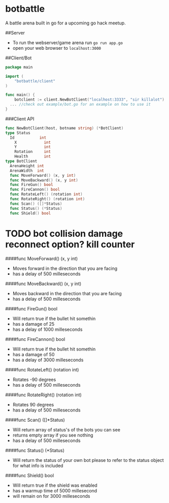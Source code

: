 botbattle
=========

A battle arena built in go for a upcoming go hack meetup.

##Server

- To run the webserver/game arena run `go run app.go`
- open your web browser to `localhost:3000`


##Client/Bot

```go
package main

import (
	"botbattle/client"
)

func main() {
	botclient := client.NewBotClient("localhost:3333", "sir killalot")
  ... //check out example/bot.go for an example on how to use it
}
```

###Client API
```go
func NewBotClient(host, botname string) (*BotClient)
type Status
  Id           int
	X            int
	Y            int
	Rotation     int
	Health       int
type BotClient
  ArenaHeight int
  ArenaWidth  int
  func MoveForward() (x, y int)
  func MoveBackward() (x, y int)
  func FireGun() bool
  func FireCannon() bool
  func RotateLeft() (rotation int)
  func RotateRight() (rotation int)
  func Scan() ([]*Status)
  func Status() (*Status)
  func Shield() bool
```

TODO
bot collision damage
reconnect option?
kill counter
=======
####func MoveForward() (x, y int)

- Moves forward in the direction that you are facing
- has a delay of 500 milleseconds
  

####func MoveBackward() (x, y int)

- Moves backward in the direction that you are facing
- has a delay of 500 milleseconds

####func FireGun() bool

- Will return true if the bullet hit somethin
- has a damage of 25
- has a delay of 1000 milleseconds

####func FireCannon() bool

- Will return true if the bullet hit somethin
- has a damage of 50
- has a delay of 3000 milleseconds

####func RotateLeft() (rotation int)

- Rotates -90 degrees
- has a delay of 500 milleseconds

####func RotateRight() (rotation int)

- Rotates 90 degrees
- has a delay of 500 milleseconds

####func Scan() ([]*Status)

- Will return array of status's of the bots you can see
- returns empty array if you see nothing
- has a delay of 500 milleseconds

####func Status() (*Status)

- Will return the status of your own bot please to refer to the status object for what info is included

####func Shield() bool

- Will return true if the shield was enabled
- has a warmup time of 5000 millesecond
- will remain on for 3000 milleseconds
